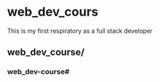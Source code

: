 # web_dev_cours
This is my first respiratory as a full stack developer
## web_dev_course/
### web_dev-course#
